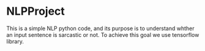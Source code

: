 # NLPProject
This is a simple NLP python code, and its purpose is to understand whther an input sentence is sarcastic or not. To achieve this goal we use tensorflow library.
